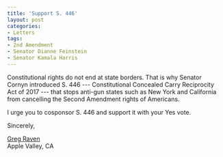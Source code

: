 ```yaml
---
title: 'Support S. 446'
layout: post
categories:
- Letters
tags:
- 2nd Amendment
- Senator Dianne Feinstein
- Senator Kamala Harris
---
```


Constitutional rights do not end at state borders. That is why Senator Cornyn introduced S. 446 --- Constitutional Concealed Carry Reciprocity Act of 2017 --- that stops anti-gun states such as New York and California from cancelling the Second Amendment rights of Americans.

I urge you to cosponsor S. 446 and support it with your Yes vote.

Sincerely,

[Greg Raven](https://www.gregraven.org/)  
Apple Valley, CA
